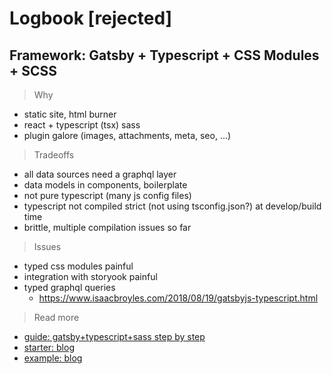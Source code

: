 # Logbook [rejected]

## Framework: Gatsby + Typescript + CSS Modules + SCSS

> Why

- static site, html burner
- react + typescript (tsx) sass
- plugin galore (images, attachments, meta, seo, ...)

> Tradeoffs

- all data sources need a graphql layer
- data models in components, boilerplate
- not pure typescript (many js config files)
- typescript not compiled strict (not using tsconfig.json?) at develop/build time
- brittle, multiple compilation issues so far

> Issues

- typed css modules painful
- integration with storyook painful
- typed graphql queries
  - https://www.isaacbroyles.com/2018/08/19/gatsbyjs-typescript.html

> Read more

- [guide: gatsby+typescript+sass step by step](https://medium.com/@thetrevorharmon/how-to-make-a-super-fast-static-site-with-gatsby-typescript-and-sass-3742c00d4524)
- [starter: blog](https://github.com/mhadaily/gatsby-starter-typescript-power-blog)
- [example: blog](https://github.com/magarcia/magarcia.io/tree/greenkeeper/gatsby-2.3.2)
